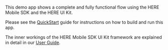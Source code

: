 This demo app shows a complete and fully functional flow using the HERE Mobile SDK and the HERE UI Kit.

Please see the [QuickStart](../../Guides/QuickStart.md) guide for instructions on how to build and run this app.

The inner workings of the HERE Mobile SDK UI Kit framework are explained in detail in our [User Guide](../../Guides/UserGuide.md).

